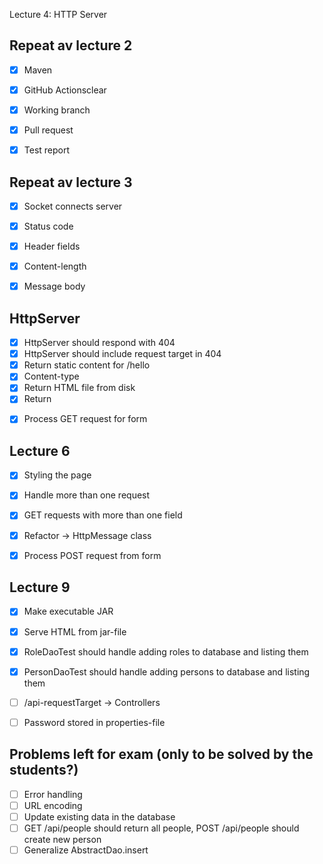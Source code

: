 Lecture 4: HTTP Server

## Repeat av lecture 2

* [x] Maven
* [x] GitHub Actionsclear
* [x] Working branch
* [x] Pull request
* [x] Test report


## Repeat av lecture 3

* [x] Socket connects server
* [x] Status code
* [x] Header fields
* [x] Content-length
* [x] Message body


## HttpServer

* [x] HttpServer should respond with 404
* [x] HttpServer should include request target in 404
* [x] Return static content for /hello
* [x] Content-type
* [x] Return HTML file from disk
* [x] Return <form>
* [x] Process GET request for form

## Lecture 6

* [x] Styling the page
* [x] Handle more than one request
* [x] GET requests with more than one field
* [x] Refactor -> HttpMessage class
* [x] Process POST request from form


## Lecture 9

* [x] Make executable JAR
* [x] Serve HTML from jar-file
* [x] RoleDaoTest should handle adding roles to database and listing them
* [x] PersonDaoTest should handle adding persons to database and listing them
* [ ] /api-requestTarget -> Controllers
* [ ] Password stored in properties-file


## Problems left for exam (only to be solved by the students?)

* [ ] Error handling
* [ ] URL encoding
* [ ] Update existing data in the database
* [ ] GET /api/people should return all people, POST /api/people should create new person
* [ ] Generalize AbstractDao.insert